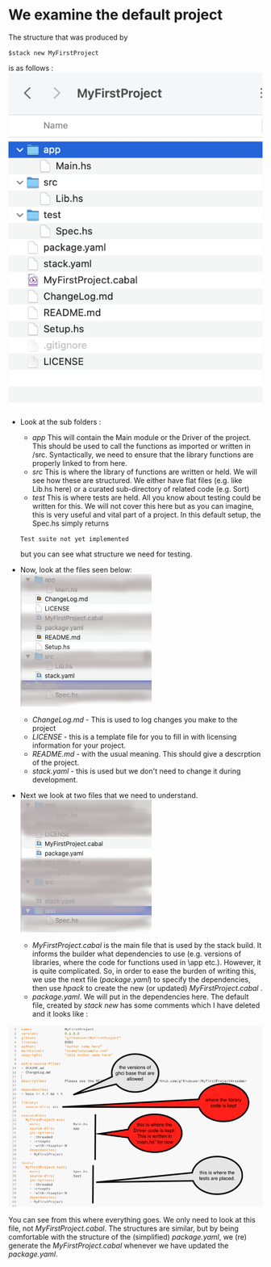 # We examine the default project

The structure that was produced by 

~~~
$stack new MyFirstProject 
~~~

is as follows : 
![Structure of default stack structure(MyFirstProject)](./img/01.png)

- Look at the sub folders :
  - *app*   This will contain the Main module or the Driver of the project. This should be used to call the functions as imported or written in /src. Syntactically, we need to ensure that the library functions are properly linked to from here. 
  - *src*   This is where the library of functions are written or held. We will see how these are structured. We either have flat files (e.g. like Lib.hs here) or a curated sub-directory of related code (e.g. Sort)
  - *test*  This is where tests are held. All you know about testing could be written for this. We will not cover this here but as you can imagine, this is very useful and vital part of a project. In this default setup, the Spec.hs simply returns 
  
  ~~~
  Test suite not yet implemented 
  ~~~
  but you can see what structure we need for testing. 

 - Now, look at the files seen below: 
![Files we will not be further examining](./img/06.png)
   - *ChangeLog.md* - This is used to log changes you make to the project
   - *LICENSE* - this is a template file for you to fill in with licensing information for your project.
   - *README.md*  - with the usual meaning. This should give a descrption of the project. 
   - *stack.yaml* - this is used but we don't need to change it during development. 

- Next we look at two files that we need to understand. 
  ![Files that merit further examining](./img/07.png)
   - *MyFirstProject.cabal* is the main file that is used by the stack build. It informs the builder what dependencies to use (e.g. versions of libraries, where the code for functions used in \app etc.). However, it is quite complicated. So, in order to ease the burden of writing this, we use the next file (*package.yaml*) to specify the dependencies, then use *hpack* to create the new (or updated) *MyFirstProject.cabal* .
   - *package.yaml*. We will put in the dependencies here. The default file, created by *stack new* has some comments which I have deleted and it looks like :

 ![Initial version of package.yaml](./img/08.png)

 You can see from this where everything goes. We only need to look at this file, not *MyFirstProject.cabal*. The structures are similar, but by being comfortable with the structure of the (simplified) *package.yaml*, we (re) generate the *MyFirstProject.cabal* whenever we have updated the *package.yaml*. 
